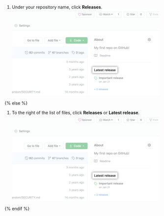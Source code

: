 

1. Under your repository name, click **Releases**.
  ![Releases tab](/assets/images/help/releases/release-link.png)

{% else %}

1. To the right of the list of files, click **Releases** or **Latest release**.
  ![Releases section in right-hand sidebar](/assets/images/help/releases/release-link.png)

{% endif %}
